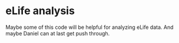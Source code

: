 # eLife analysis

Maybe some of this code will be helpful for analyzing eLife data. And maybe Daniel can at last get push through.
